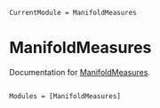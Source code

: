 ```@meta
CurrentModule = ManifoldMeasures
```

# ManifoldMeasures

Documentation for [ManifoldMeasures](https://github.com/sethaxen/ManifoldMeasures.jl).

```@index
```

```@autodocs
Modules = [ManifoldMeasures]
```
